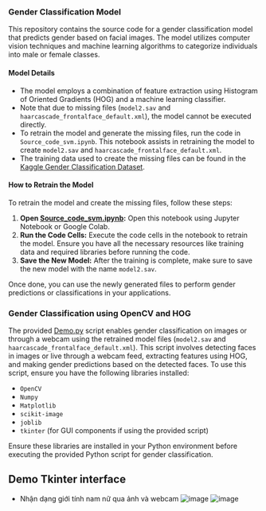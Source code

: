 ### Gender Classification Model
This repository contains the source code for a gender classification model that predicts gender based on facial images. The model utilizes computer vision techniques and machine learning algorithms to categorize individuals into male or female classes.

#### Model Details
- The model employs a combination of feature extraction using Histogram of Oriented Gradients (HOG) and a machine learning classifier.
- Note that due to missing files (`model2.sav` and `haarcascade_frontalface_default.xml`), the model cannot be executed directly.
- To retrain the model and generate the missing files, run the code in `Source_code_svm.ipynb`. This notebook assists in retraining the model to create `model2.sav` and `haarcascade_frontalface_default.xml`.
- The training data used to create the missing files can be found in the [Kaggle Gender Classification Dataset](https://www.kaggle.com/datasets/cashutosh/gender-classification-dataset).

#### How to Retrain the Model
To retrain the model and create the missing files, follow these steps:

1. **Open [Source_code_svm.ipynb](https://github.com/Sangqpham0102/SVM_Gender_Recognition/blob/main/Source_code_svm.ipynb):** Open this notebook using Jupyter Notebook or Google Colab.
2. **Run the Code Cells:** Execute the code cells in the notebook to retrain the model. Ensure you have all the necessary resources like training data and required libraries before running the code.
3. **Save the New Model:** After the training is complete, make sure to save the new model with the name `model2.sav`.

Once done, you can use the newly generated files to perform gender predictions or classifications in your applications.

### Gender Classification using OpenCV and HOG
The provided [Demo.py](https://github.com/Sangqpham0102/SVM_Gender_Recognition/blob/main/Demo.py) script enables gender classification on images or through a webcam using the retrained model files (`model2.sav` and `haarcascade_frontalface_default.xml`). This script involves detecting faces in images or live through a webcam feed, extracting features using HOG, and making gender predictions based on the detected faces. To use this script, ensure you have the following libraries installed:

- `OpenCV`
- `Numpy`
- `Matplotlib`
- `scikit-image`
- `joblib`
- `tkinter` (for GUI components if using the provided script)

Ensure these libraries are installed in your Python environment before executing the provided Python script for gender classification.
## Demo Tkinter interface
- Nhận dạng giới tính nam nữ qua ảnh và webcam
![image](https://github.com/Sangqpham0102/Gender-Identification-with-SVM-CNN-Fusion/assets/119334855/b5b6d3e6-911f-4473-a6d1-8ba7259701e0)
![image](https://github.com/Sangqpham0102/Gender-Identification-with-SVM-CNN-Fusion/assets/119334855/40831dcc-33ee-4f19-8782-f27cb68d9830)

